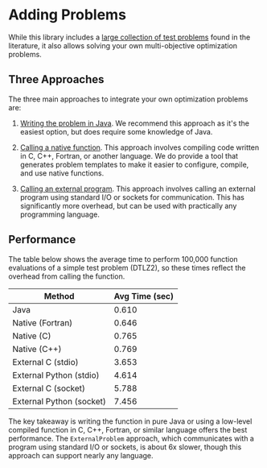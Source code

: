 # Adding Problems

While this library includes a [large collection of test problems](listOfProblems.md) found in the literature, it also
allows solving your own multi-objective optimization problems.

## Three Approaches

The three main approaches to integrate your own optimization problems are:

1. [Writing the problem in Java](writingJavaProblem.md).  We recommend this approach as it's the easiest option, but
   does require some knowledge of Java.
   
2. [Calling a native function](writingNativeProblem.md).  This approach involves compiling code written in
   C, C++, Fortran, or another language.  We do provide a tool that generates problem templates to make it easier to
   configure, compile, and use native functions.
   
3. [Calling an external program](writingExternalProblem.md).  This approach involves calling an external program using
   standard I/O or sockets for communication.  This has significantly more overhead, but can be used with practically
   any programming language.
   
## Performance

The table below shows the average time to perform 100,000 function evaluations of a simple test problem (DTLZ2), so
these times reflect the overhead from calling the function.

Method                   | Avg Time (sec)
------------------------ | --------------
Java                     | 0.610
Native (Fortran)         | 0.646
Native (C)               | 0.765
Native (C++)             | 0.769
External C (stdio)       | 3.653
External Python (stdio)  | 4.614
External C (socket)      | 5.788
External Python (socket) | 7.456

The key takeaway is writing the function in pure Java or using a low-level compiled function in C, C++, Fortran, or
similar language offers the best performance.  The `ExternalProblem` approach, which communicates with a program
using standard I/O or sockets, is about 6x slower, though this approach can support nearly any language.